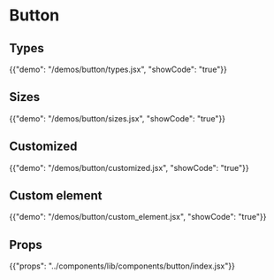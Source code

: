 # Button

## Types

{{"demo": "/demos/button/types.jsx", "showCode": "true"}}

## Sizes

{{"demo": "/demos/button/sizes.jsx", "showCode": "true"}}

## Customized

{{"demo": "/demos/button/customized.jsx", "showCode": "true"}}

## Custom element

{{"demo": "/demos/button/custom_element.jsx", "showCode": "true"}}

## Props

{{"props": "../components/lib/components/button/index.jsx"}}